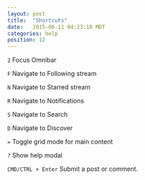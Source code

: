 ```yaml
---
layout: post
title:  "Shortcuts"
date:   2015-06-11 04:23:18 MDT
categories: help
position: 12
---
```


`2` Focus Omnibar

`F` Navigate to Following stream

`N` Navigate to Starred stream

`R` Navigate to Notifications

`S` Navigate to Search

`D` Navigate to Discover

`=` Toggle grid mode for main content

`?` Show help modal

`CMD/CTRL + Enter` Submit a post or comment.
